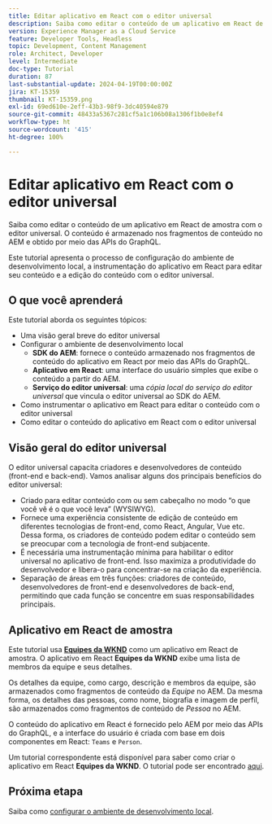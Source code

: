 ```yaml
---
title: Editar aplicativo em React com o editor universal
description: Saiba como editar o conteúdo de um aplicativo em React de amostra com o editor universal.
version: Experience Manager as a Cloud Service
feature: Developer Tools, Headless
topic: Development, Content Management
role: Architect, Developer
level: Intermediate
doc-type: Tutorial
duration: 87
last-substantial-update: 2024-04-19T00:00:00Z
jira: KT-15359
thumbnail: KT-15359.png
exl-id: 69ed610e-2eff-43b3-98f9-3dc40594e879
source-git-commit: 48433a5367c281cf5a1c106b08a1306f1b0e8ef4
workflow-type: ht
source-wordcount: '415'
ht-degree: 100%

---
```


# Editar aplicativo em React com o editor universal

Saiba como editar o conteúdo de um aplicativo em React de amostra com o editor universal. O conteúdo é armazenado nos fragmentos de conteúdo no AEM e obtido por meio das APIs do GraphQL.

Este tutorial apresenta o processo de configuração do ambiente de desenvolvimento local, a instrumentação do aplicativo em React para editar seu conteúdo e a edição do conteúdo com o editor universal.

## O que você aprenderá

Este tutorial aborda os seguintes tópicos:

- Uma visão geral breve do editor universal
- Configurar o ambiente de desenvolvimento local
   - **SDK do AEM**: fornece o conteúdo armazenado nos fragmentos de conteúdo do aplicativo em React por meio das APIs do GraphQL.
   - **Aplicativo em React**: uma interface do usuário simples que exibe o conteúdo a partir do AEM.
   - **Serviço do editor universal**: uma _cópia local do serviço do editor universal_ que vincula o editor universal ao SDK do AEM.
- Como instrumentar o aplicativo em React para editar o conteúdo com o editor universal
- Como editar o conteúdo do aplicativo em React com o editor universal


## Visão geral do editor universal

O editor universal capacita criadores e desenvolvedores de conteúdo (front-end e back-end). Vamos analisar alguns dos principais benefícios do editor universal:

- Criado para editar conteúdo com ou sem cabeçalho no modo “o que você vê é o que você leva” (WYSIWYG).
- Fornece uma experiência consistente de edição de conteúdo em diferentes tecnologias de front-end, como React, Angular, Vue etc. Dessa forma, os criadores de conteúdo podem editar o conteúdo sem se preocupar com a tecnologia de front-end subjacente.
- É necessária uma instrumentação mínima para habilitar o editor universal no aplicativo de front-end. Isso maximiza a produtividade do desenvolvedor e libera-o para concentrar-se na criação da experiência.
- Separação de áreas em três funções: criadores de conteúdo, desenvolvedores de front-end e desenvolvedores de back-end, permitindo que cada função se concentre em suas responsabilidades principais.


## Aplicativo em React de amostra

Este tutorial usa [**Equipes da WKND**](https://github.com/adobe/aem-guides-wknd-graphql/tree/main/basic-tutorial#react-app---basic-tutorial---teampersons) como um aplicativo em React de amostra. O aplicativo em React **Equipes da WKND** exibe uma lista de membros da equipe e seus detalhes.

Os detalhes da equipe, como cargo, descrição e membros da equipe, são armazenados como fragmentos de conteúdo da _Equipe_ no AEM. Da mesma forma, os detalhes das pessoas, como nome, biografia e imagem de perfil, são armazenados como fragmentos de conteúdo de _Pessoa_ no AEM.

O conteúdo do aplicativo em React é fornecido pelo AEM por meio das APIs do GraphQL, e a interface do usuário é criada com base em dois componentes em React: `Teams` e `Person`.

Um tutorial correspondente está disponível para saber como criar o aplicativo em React **Equipes da WKND**. O tutorial pode ser encontrado [aqui](https://experienceleague.adobe.com/pt-br/docs/experience-manager-learn/getting-started-with-aem-headless/graphql/multi-step/overview).

## Próxima etapa

Saiba como [configurar o ambiente de desenvolvimento local](./local-development-setup.md).
